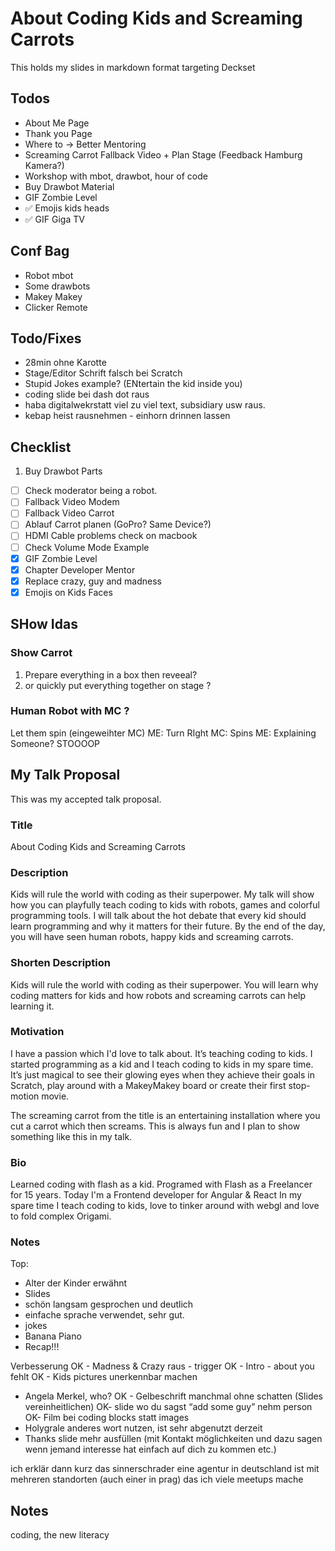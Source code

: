 # About Coding Kids and Screaming Carrots
This holds my slides in markdown format targeting Deckset

## Todos
+ About Me Page
+ Thank you Page
+ Where to -> Better Mentoring
+ Screaming Carrot Fallback Video + Plan Stage (Feedback Hamburg Kamera?)
+ Workshop with mbot, drawbot, hour of code
+ Buy Drawbot Material
+ GIF Zombie Level
+ ✅ Emojis kids heads
+ ✅ GIF Giga TV

## Conf Bag
+ Robot mbot
+ Some drawbots
+ Makey Makey
+ Clicker Remote

## Todo/Fixes
+ 28min ohne Karotte
+ Stage/Editor Schrift falsch bei Scratch
+ Stupid Jokes example? (ENtertain the kid inside you)
+ coding slide bei dash dot raus
+ haba digitalwekrstatt viel zu viel text, subsidiary usw raus.
+ kebap heist rausnehmen - einhorn drinnen lassen


## Checklist
1. Buy Drawbot Parts
+ [ ] Check moderator being a robot.
+ [ ] Fallback Video Modem
+ [ ] Fallback Video Carrot
+ [ ] Ablauf Carrot planen (GoPro? Same Device?)
+ [ ] HDMI Cable problems check on macbook
+ [ ] Check Volume Mode Example
+ [x] GIF Zombie Level
+ [x] Chapter Developer Mentor
+ [x] Replace crazy, guy and madness
+ [x] Emojis on Kids Faces

## SHow Idas
### Show Carrot
1. Prepare everything in a box then reveeal?
2. or quickly put everything together on stage ?

### Human Robot with MC ?
Let them spin (eingeweihter MC)
ME: Turn RIght
MC: Spins
ME: Explaining
Someone? STOOOOP

## My Talk Proposal
This was my accepted talk proposal.

### Title
About Coding Kids and Screaming Carrots

### Description
Kids will rule the world with coding as their superpower.
My talk will show how you can playfully teach coding to kids with robots, games and colorful programming tools. I will talk about the hot debate that every kid should learn programming and why it matters for their future. By the end of the day, you will have seen human robots, happy kids and screaming carrots.

### Shorten Description
Kids will rule the world with coding as their superpower. You will learn why coding matters for kids and how robots and screaming carrots can help learning it.

### Motivation
I have a passion which I'd love to talk about. It’s teaching coding to kids. I started programming as a kid and I teach coding to kids in my spare time. It’s just magical to see their glowing eyes when they achieve their goals in Scratch, play around with a MakeyMakey board or create their first stop-motion movie.

The screaming carrot from the title is an entertaining installation where you cut a carrot which then screams. This is always fun and I plan to show something like this in my talk.

### Bio
Learned coding with flash as a kid.
Programed with Flash as a Freelancer for 15 years.
Today I'm a Frontend developer for Angular & React
In my spare time I teach coding to kids, love to tinker around with webgl and love to fold complex Origami.


### Notes
Top:
- Alter der Kinder erwähnt
- Slides
- schön langsam gesprochen und deutlich
- einfache sprache verwendet, sehr gut.
- jokes
- Banana Piano
- Recap!!!



Verbesserung
OK - Madness & Crazy raus - trigger
OK - Intro - about you fehlt
OK - Kids pictures unerkennbar machen
- Angela Merkel, who?
OK - Gelbeschrift manchmal ohne schatten (Slides vereinheitlichen)
OK- slide wo du sagst “add some guy” nehm person
OK- Film bei coding blocks statt images
- Holygrale anderes wort nutzen, ist sehr abgenutzt derzeit
- Thanks slide mehr ausfüllen (mit Kontakt möglichkeiten und dazu sagen wenn jemand interesse hat einfach auf dich zu kommen etc.)


ich erklär dann kurz das sinnerschrader eine agentur in deutschland ist mit mehreren standorten (auch einer in prag) das ich viele meetups mache



## Notes
coding, the new literacy